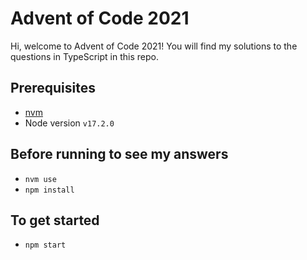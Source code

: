 # Advent of Code 2021

Hi, welcome to Advent of Code 2021! You will find my solutions to the questions in TypeScript in this repo.

## Prerequisites

- [nvm](https://github.com/nvm-sh/nvm)
- Node version `v17.2.0`

## Before running to see my answers

- `nvm use`
- `npm install`

## To get started

- `npm start`
